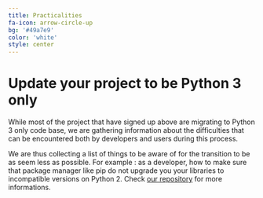 ```yaml
---
title: Practicalities
fa-icon: arrow-circle-up
bg: '#49a7e9'
color: 'white'
style: center
---
```


# Update your project to be Python 3 only

While most of the project that have signed up above are migrating to Python 3
only code base, we are gathering information about the difficulties that can be
encountered both by developers and users during this process. 

We are thus collecting a list of things to be aware of for the transition to be
as seem less as possible. For example : as a developer, how to make sure that
package manager like pip do not upgrade you your libraries to incompatible
versions on Python 2. Check [our
repository](https://github.com/python3statement/python3statement.github.io) for
more informations.



